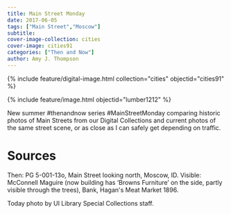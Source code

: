 ```yaml
---
title: Main Street Monday
date: 2017-06-05
tags: ["Main Street","Moscow"]
subtitle: 
cover-image-collection: cities
cover-image: cities91
categories: ["Then and Now"]
author: Amy J. Thompson
---
```


{% include feature/digital-image.html collection="cities" objectid="cities91" %}

{% include feature/image.html objectid="lumber1212" %}

New summer #thenandnow series #MainStreetMonday comparing historic photos of Main Streets from our Digital Collections and current photos of the same street scene, or as close as I can safely get depending on traffic.

# Sources

Then: PG 5-001-13o, Main Street looking north, Moscow, ID. Visible: McConnell Maguire (now building has ‘Browns Furniture’ on the side, partly visible through the trees), Bank, Hagan's Meat Market 1896.

Today photo by UI Library Special Collections staff.